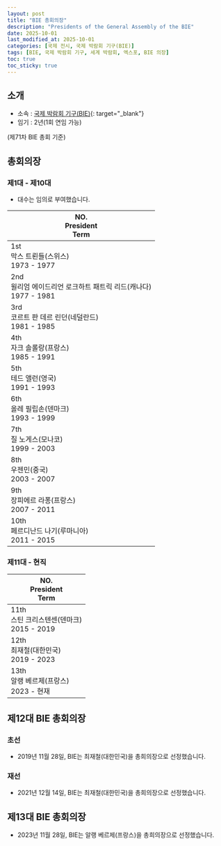 ```yaml
---
layout: post
title: "BIE 총회의장"
description: "Presidents of the General Assembly of the BIE"
date: 2025-10-01
last_modified_at: 2025-10-01
categories: [국제 전시, 국제 박람회 기구(BIE)]
tags: [BIE, 국제 박람회 기구, 세계 박람회, 엑스포, BIE 의장]
toc: true
toc_sticky: true
---
```

## 소개
* 소속 : [국제 박람회 기구(BIE)](https://www.bie-paris.org/site/){: target="_blank"}
* 임기 : 2년(1회 연임 가능)

(제71차 BIE 총회 기준)

## 총회의장
### 제1대 - 제10대
* 대수는 임의로 부여했습니다.

<html>
    <head>
        <meta charset="UTF-8">
    </head>
    <body>
        <table>
            <thead>
                <tr class="header-row">
                    <th>
                        <div>NO.</div>
                        <div>President</div>
                        <div>Term</div>
                    </th>
                </tr>
            </thead>
            <tbody>
                <tr>
                    <td>
                        <div>1st</div>
                        <div>막스 트뢴들(스위스)</div>
                        <div>1973 - 1977</div>
                    </td>
                </tr>
                <tr>
                    <td>
                        <div>2nd</div>
                        <div>윌리엄 에이드리언 로크하트 패트릭 리드(캐나다)</div>
                        <div>1977 - 1981</div>
                    </td>
                </tr>
                <tr>
                    <td>
                        <div>3rd</div>
                        <div>코르트 판 데르 린던(네덜란드)</div>
                        <div>1981 - 1985</div>
                    </td>
                </tr>
                <tr>
                    <td>
                        <div>4th</div>
                        <div>자크 솔롤랑(프랑스)</div>
                        <div>1985 - 1991</div>
                    </td>
                </tr>
                <tr>
                    <td>
                        <div>5th</div>
                        <div>테드 앨런(영국)</div>
                        <div>1991 - 1993</div>
                    </td>
                </tr>
                <tr>
                    <td>
                        <div>6th</div>
                        <div>올레 필립손(덴마크)</div>
                        <div>1993 - 1999</div>
                    </td>
                </tr>
                <tr>
                    <td>
                        <div>7th</div>
                        <div>질 노게스(모나코)</div>
                        <div>1999 - 2003</div>
                    </td>
                </tr>
                <tr>
                    <td>
                        <div>8th</div>
                        <div>우젠민(중국)</div>
                        <div>2003 - 2007</div>
                    </td>
                </tr>
                <tr>
                    <td>
                        <div>9th</div>
                        <div>장피에르 라퐁(프랑스)</div>
                        <div>2007 - 2011</div>
                    </td>
                </tr>
                <tr>
                    <td>
                        <div>10th</div>
                        <div>페르디난드 나기(루마니아)</div>
                        <div>2011 - 2015</div>
                    </td>
                </tr>
            </tbody>
        </table>
    </body>
</html>

### 제11대 - 현직

<html>
    <head>
        <meta charset="UTF-8">
    </head>
    <body>
        <table>
            <thead>
                <tr class="header-row">
                    <th>
                        <div>NO.</div>
                        <div>President</div>
                        <div>Term</div>
                    </th>
                </tr>
            </thead>
            <tbody>
                <tr>
                    <td>
                        <div>11th</div>
                        <div>스틴 크리스텐센(덴마크)</div>
                        <div>2015 - 2019</div>
                    </td>
                </tr>
                <tr>
                    <td class="korea-host-bg">
                        <div><span class="korea-host">12th</span></div>
                        <div><span class="korea-host">최재철(대한민국)</span></div>
                        <div><span class="korea-host">2019 - 2023</span></div>
                    </td>
                </tr>
                <tr>
                    <td>
                        <div>13th</div>
                        <div>알랭 베르제(프랑스)</div>
                        <div>2023 - 현재</div>
                    </td>
                </tr>
            </tbody>
        </table>
    </body>
</html>

## 제12대 BIE 총회의장
### 초선
* 2019년 11월 28일, BIE는 <span class="korea-host">최재철(대한민국)</span>을 총희의장으로 선정했습니다.

### 재선
* 2021년 12월 14일, BIE는 <span class="korea-host">최재철(대한민국)</span>을 총희의장으로 선정했습니다.

## 제13대 BIE 총회의장
* 2023년 11월 28일, BIE는 <span class="foreign-host">알랭 베르제(프랑스)을 총희의장</span>으로 선정했습니다.
